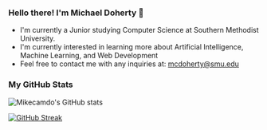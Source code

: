 ### Hello there! I'm Michael Doherty 👋

- I'm currently a Junior studying Computer Science at Southern Methodist University.
- I'm currently interested in learning more about Artificial Intelligence, Machine Learning, and Web Development
- Feel free to contact me with any inquiries at: mcdoherty@smu.edu

### My GitHub Stats

![Mikecamdo's GitHub stats](https://github-readme-stats.vercel.app/api?username=mikecamdo&show_icons=true&theme=dark)

[![GitHub Streak](https://streak-stats.demolab.com/?user=Mikecamdo&theme=dark)](https://git.io/streak-stats)

<!--
**Mikecamdo/Mikecamdo** is a ✨ _special_ ✨ repository because its `README.md` (this file) appears on your GitHub profile.

Here are some ideas to get you started:

- 🔭 I’m currently working on ...
- 🌱 I’m currently learning ...
- 👯 I’m looking to collaborate on ...
- 🤔 I’m looking for help with ...
- 💬 Ask me about ...
- 📫 How to reach me: ...
- 😄 Pronouns: ...
- ⚡ Fun fact: ...
-->
